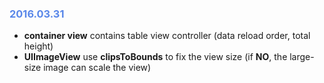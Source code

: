 ### **<span style="color:#5987E9">2016.03.31</span>**
- **container view** contains table view controller (data reload order, total height)
- **UIImageView** use **clipsToBounds** to fix the view size (if **NO**, the large-size image can scale the view)
